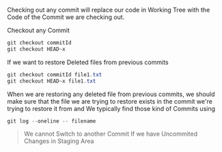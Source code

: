 Checking out any commit will replace our code in Working Tree with the Code of the Commit we are checking out.

Checkout any Commit

```ps1
git checkout commitId
git checkout HEAD~x
```

If we want to restore Deleted files from previous commits

```ps1
git checkout commitId file1.txt
git checkout HEAD~x file1.txt
```

When we are restoring any deleted file from previous commits, we should make sure that the file we are trying to restore exists in the commit we're trying to restore it from and We typically find those kind of Commits using

```ps1
git log --oneline -- filename
```

> We cannot Switch to another Commit If we have Uncommited Changes in Staging Area
